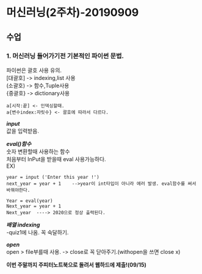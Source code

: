 머신러닝(2주차)-20190909
=======================

## 수업  
  ### 1. 머신러닝 들어가기전 기본적인 파이썬 문법.

  파이썬은 괄호 사용 유의.  
  [대괄호] -> indexing,list 사용    
  (소괄호) -> 함수,Tuple사용  
  {중괄호} -> dictionary사용  
    
    a[시작:끝] <- 인덱싱할때.  
    a{변수index:자릿수} <- 괄호에 따라서 다르다.  
    
  ***input***  
  값을 입력받음.  
  
  ***eval()함수***  
  숫자 변환할때 사용하는 함수  
  처음부터 InPut을 받을때 eval 사용가능하다.  
  EX)    
  ~~~~~~
  year = input ('Enter this year !')  
  next_year = year + 1    -->year이 int타입이 아니라 에러 발생. eval함수를 써서 바꿔야한다.
  ~~~~~~  
  ~~~~~~
  Year = eval(year)  
  Next_year = year + 1  
  Next_year  ----> 2020으로 정상 출력된다.
  ~~~~~~

  ***배열 indexing***  
  -quiz1에 나옴. 꼭 숙달하기.  
    
  ***open***  
  open > file부를때 사용. -> close로 꼭 닫아주기.(withopen을 쓰면 close x)   
  
  

****이번 주말까지 주피터노트북으로 돌려서 웹하드에 제출!(09/15)****

